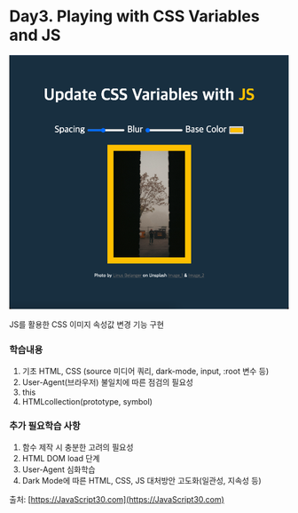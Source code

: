 # Day3. Playing with CSS Variables and JS

![스크린샷 썸네일](./thumbnail.png)

JS를 활용한 CSS 이미지 속성값 변경 기능 구현

### 학습내용

1. 기초 HTML, CSS (source 미디어 쿼리, dark-mode, input, :root 변수 등)
2. User-Agent(브라우저) 불일치에 따른 점검의 필요성
3. this
4. HTMLcollection(prototype, symbol)

### 추가 필요학습 사항

1. 함수 제작 시 충분한 고려의 필요성
2. HTML DOM load 단계
3. User-Agent 심화학습
4. Dark Mode에 따른 HTML, CSS, JS 대처방안 고도화(일관성, 지속성 등)

출처: [https://JavaScript30.com](https://JavaScript30.com)
